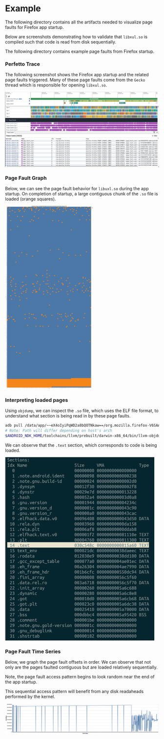 # Example

The following directory contains all the artifacts needed to visualize page faults for Firefox app startup.

Below are screenshots demonstrating how to validate that `libxul.so` is compiled such that code is read from disk sequentially.

The following directory contains example page faults from Firefox startup.

### Perfetto Trace

The following screenshot shows the Firefox app startup and the related page faults triggered. Many of these page faults come from the `Gecko` thread which is responsible for opening `libxul.so`.

![Perfetto UI](./perfetto.png)

### Page Fault Graph

Below, we can see the page fault behavior for `libuxl.so` during the app startup. On completion of startup, a large contiguous chunk of the `.so` file is loaded (orange squares).

<img src="./visualization.png" height="600px" />

### Interpreting loaded pages

Using `objdump`, we can inspect the `.so` file, which uses the ELF file format, to understand what section is being read in by these page faults.

```bash
adb pull /data/app/~~eX4oIyiPqWD2a8bQOTNkaw==/org.mozilla.firefox-V6SAAfPOOi2mgt7uXjLlBg==/lib/x86_64/libxul.so libuxl.so
# Note: Path will differ depending on host's arch
$ANDROID_NDK_HOME/toolchains/llvm/prebuilt/darwin-x86_64/bin/llvm-objdump --all-headers libuxl.so
```

We can observe that the `.text` section, which corresponds to code is being loaded.

<img src="./so_sections.png" height="600px" />

### Page Fault Time Series

Below, we graph the page fault offsets in order. We can observe that not only are the pages faulted contiguous but are loaded relatively sequentially.

Note, the page fault access pattern begins to look random near the end of the app startup.

This sequential access pattern will benefit from any disk readaheads performed by the kernel.

![Page Faults](./faults.png)

